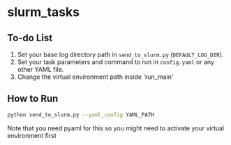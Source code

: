 # slurm_tasks

## To-do List

1. Set your base log directory path in `send_to_slurm.py` (`DEFAULT_LOG_DIR`).
2. Set your task parameters and command to run in `config.yaml` or any other YAML file.
3. Change the virtual environment path inside 'run_main'

## How to Run

```bash
python send_to_slurm.py --yaml_config YAML_PATH
```
Note that you need pyaml for this so you might need to activate your virtual environment first
